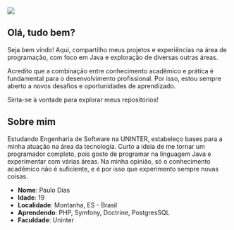 <div>
<a target='_blank' href="https://www.linkedin.com/in/pjjunio">
        <img src="https://img.shields.io/badge/LinkedIn-0077B5?style=for-the-badge&logo=linkedin&logoColor=white"></a>
</div>

## Olá, tudo bem?

Seja bem vindo! Aqui, compartilho meus projetos e experiências na área de programação, com foco em Java e exploração de diversas outras áreas.

Acredito que a combinação entre conhecimento acadêmico e prática é fundamental para o desenvolvimento profissional. Por isso, estou sempre aberto a novos desafios e oportunidades de aprendizado.

Sinta-se à vontade para explorar meus repositórios!

## Sobre mim

Estudando Engenharia de Software na UNINTER, estabeleço bases para a minha atuação na área da tecnologia. Curto a ideia de me tornar um programador completo, pois gosto de programar na linguagem Java e experimentar com várias áreas. Na minha opinião, só o conhecimento acadêmico não é suficiente, e é por isso que experimento sempre novas coisas.

* **Nome**: Paulo Dias
* **Idade**: 19
* **Localidade**: Montanha, ES - Brasil
* **Aprendendo**: PHP, Symfony, Doctrine, PostgresSQL
* **Faculdade**: Uninter
